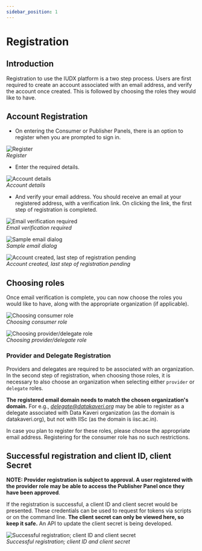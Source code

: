 ```yaml
---
sidebar_position: 1
---
```


# Registration

## Introduction
Registration to use the IUDX platform is a two step process. Users are first required to create an account associated with an email address, and verify the account once created. This is followed by choosing the roles they would like to have.

## Account Registration
* On entering the Consumer or Publisher Panels, there is an option to register when you are prompted to sign in.

![Register](../resources/auth/reg.png)<br/>
*Register*

* Enter the required details.

![Account details](../resources/auth/first-step-reg.png)<br/>
*Account details*

* And verify your email address. You should receive an email at your registered address, with a verification link. On clicking the link, the first step of registration is completed.

![Email verification required](../resources/auth/email-verification.png)<br/>
*Email verification required*

![Sample email dialog](../resources/auth/sample-email.png)<br/>
*Sample email dialog*

![Account created, last step of registration pending](../resources/auth/last-step.png)<br/>
*Account created, last step of registration pending*

## Choosing roles

Once email verification is complete, you can now choose the roles you would like to have, along with the appropriate organization (if applicable).

![Choosing consumer role](../resources/auth/cons-role.png)<br/>
*Choosing consumer role*

![Choosing provider/delegate role](../resources/auth/prov-dele.png)<br/>
*Choosing provider/delegate role*

### Provider and Delegate Registration

Providers and delegates are required to be associated with an organization. In the second step of registration, when choosing those roles, it is necessary to also choose an organization when selecting either `provider` or `delegate` roles. 

**The registered email domain needs to match the chosen organization's domain.** For e.g., *delegate@datakaveri.org* may be able to register as a delegate associated with Data Kaveri organization (as the domain is datakaveri.org), but not with IISc (as the domain is iisc.ac.in). 

In case you plan to register for these roles, please choose the appropriate email address. Registering for the consumer role has no such restrictions.

## Successful registration and client ID, client Secret

**NOTE: Provider registration is subject to approval. A user registered with the provider role may be able to access the Publisher Panel once they have been approved**. 

If the registration is successful, a client ID and client secret would be presented. These credentials can be used to request for tokens via scripts or on the command line. **The client secret can only be viewed here, so keep it safe.** An API to update the client secret is being developed.

![Successful registration; client ID and client secret](../resources/auth/success-reg.png)<br/>
*Successful registration; client ID and client secret*
